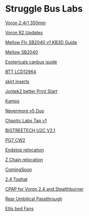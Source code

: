 # Struggle Bus Labs
[Voron 2.4r1 350mm](https://www.formbot3d.com/products/voron-24-pro-corexy-3d-printer-kit-with-hdmi-5-touch-screen?VariantsId=10486)

[Voron R2 Updates]()

[Mellow Fly SB2040 v1 KB3D Guide](https://wiki.kb-3d.com/home/mellow/voron/mellow_sb2040)

[Mellow SB2040](https://github.com/Mellow-3D/Fly-SB2040)

[Esotericals canbus guide](https://github.com/Esoterical/voron_canbus)

[BTT LCD12964](https://www.printables.com/model/351939-voron-24-lcd-display-mod)

[skirt inserts](https://www.printables.com/model/648945-voron-24-skirt-insert)

[Jontek2 better Print Start](https://github.com/jontek2/A-better-print_start-macro)

[Kamps]()

[Nevermore v5 Duo]()

[Chaotic Labs Tap v1]()

[BIGTREETECH U2C V2.1]()

[PG7 CW2]()

[Endstop relocation]()

[Z Chain relocation]()

[ComingSoon]()

[2.4 Tophat](https://www.printables.com/model/571759-voron-24-trident-magnetic-tophat-35mm-66mm-beta-re)

[CPAP for Voron 2.4 and Stealthburner](https://github.com/ogland/Printer-mods/tree/main/V2/CPAP)

[Rear Umbilical Passthrough](https://github.com/tanaes/whopping_Voron_mods/tree/f64cd56fe2baac4348ac56e3d0e70f4577013d7e/umbilical_passthrough)

[Ellis bed Fans](https://github.com/VoronDesign/VoronUsers/tree/master/printer_mods/Ellis/Bed_Fans)

